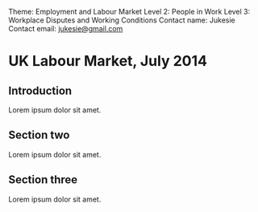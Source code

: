 Theme: Employment and Labour Market
Level 2: People in Work
Level 3: Workplace Disputes and Working Conditions
Contact name: Jukesie
Contact email: jukesie@gmail.com

# UK Labour Market, July 2014

## Introduction

Lorem ipsum dolor sit amet.

## Section two

Lorem ipsum dolor sit amet.

## Section three

Lorem ipsum dolor sit amet.